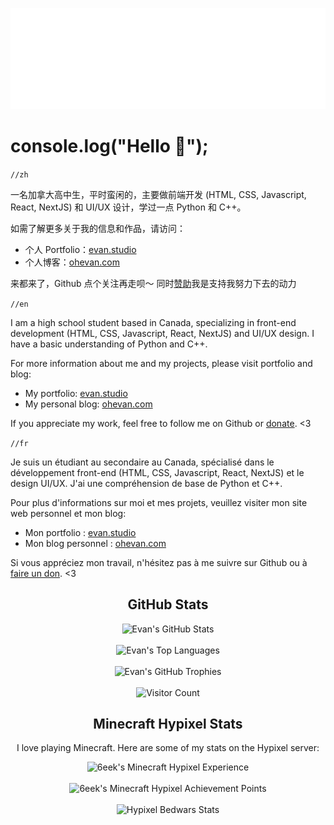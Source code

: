<p align="center"> 
  <a href="https://ohevan.com">
    <img src="https://github.com/EvanNotFound/EvanNotFound/blob/main/assets/evan-logo-neon-webkit.svg">
  </a>
</p>



# console.log("Hello 👋");



`//zh`

一名加拿大高中生，平时蛮闲的，主要做前端开发 (HTML, CSS, Javascript, React, NextJS) 和 UI/UX 设计，学过一点 Python 和 C++。

如需了解更多关于我的信息和作品，请访问：
- 个人 Portfolio：[evan.studio](https://evannotfound.com)
- 个人博客：[ohevan.com](https://ohevan.com)

来都来了，Github 点个关注再走呗～ 同时[赞助](/DONATE.md)我是支持我努力下去的动力


`//en`

I am a high school student based in Canada, specializing in front-end development (HTML, CSS, Javascript, React, NextJS) and UI/UX design.  I have a basic understanding of Python and C++. 

For more information about me and my projects, please visit portfolio and blog:

- My portfolio: [evan.studio](https://evannotfound.com)
- My personal blog: [ohevan.com](https://ohevan.com)

If you appreciate my work, feel free to follow me on Github or [donate](/DONATE.md). <3

`//fr`

Je suis un étudiant au secondaire au Canada, spécialisé dans le développement front-end (HTML, CSS, Javascript, React, NextJS) et le design UI/UX. J'ai une compréhension de base de Python et C++. 

Pour plus d'informations sur moi et mes projets, veuillez visiter mon site web personnel et mon blog:

- Mon portfolio : [evan.studio](https://evannotfound.com)
- Mon blog personnel : [ohevan.com](https://ohevan.com)

Si vous appréciez mon travail, n'hésitez pas à me suivre sur Github ou à [faire un don](/DONATE.md). <3


<h2 align="center">GitHub Stats</h2>

<div align="center">
  <img src="https://github-readme-stats.vercel.app/api?username=EvanNotFound&show_icons=true&count_private=true&hide_border=false&theme=flat&no-bg=true" alt="Evan's GitHub Stats"/>
</div>

<br>

<div align="center">
  <img src="https://github-readme-stats.vercel.app/api/top-langs/?username=EvanNotFound&layout=compact&hide_border=false&theme=flat&no-bg=true" alt="Evan's Top Languages"/>
</div>

<br>

<div align="center">
  <img src="https://github-profile-trophy.vercel.app/?username=EvanNotFound&theme=flat&column=4&margin-w=15&margin-h=15&no-frame=false&rank=-C,-B&no-bg=true" alt="Evan's GitHub Trophies"/>
</div>

<br>

<div align="center">
  <img src="https://profile-counter.glitch.me/{EvanNotFound}/count.svg" alt="Visitor Count" />
</div>


<h2 align="center">Minecraft Hypixel Stats</h2>

<p align="center">I love playing Minecraft. Here are some of my stats on the Hypixel server:</p>

<div align="center">
  <img width="500px" src="https://gen.plancke.io/exp/6eek.png" alt="6eek's Minecraft Hypixel Experience"/>
</div>

<br>

<div align="center">
  <img width="500px" src="https://gen.plancke.io/achievementPoints/6eek.png" alt="6eek's Minecraft Hypixel Achievement Points"/>
</div>

<br>

<div align="center">
  <img src="https://hypixel.paniek.de/signature/9056c9b7f68e4382b3387bb8d90b5e6f/general-tooltip" alt="Hypixel Bedwars Stats"/>
</div>


